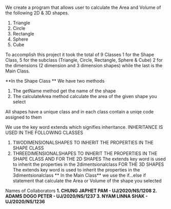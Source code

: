 We create a program that allows user to calculate the Area and Volume of the following 2D & 3D shapes.
1. Triangle
2. Circle
3. Rectangle
4. Sphere
5. Cube

To accomplish this project it took the total of 9 Classes
1 for the Shape Class, 5 for the subclass (Triangle, Circle, Rectangle, Sphere & Cube)
2 for the dimensions (2 dimension and 3 dimension shapes) 
while the last is the Main Class.

**In the Shape Class **
We have two methods 
1. The getName method get the name of the shape
2. The calculateArea method calculate the area of the given shape you select

All shapes have a unique class and in each class contain a uniqe code assigned to them

We use the key word extends which signifies inheritance.
INHERITANCE IS USED IN THE FOLLOWING CLASSES
1. TWODIMENSIONALSHAPES TO INHERIT THE PROPERTIES IN THE SHAPE CLASS
2. THREEDIMENSIONALSHAPES TO INHERIT THE PROPERTIES IN THE SHAPE CLASS
AND FOR THE 2D SHAPES
The extends key word is used to inherit the properties in the 2dimentsionalclass
 FOR THE 3D SHAPES
The extends key word is used to inherit the properties in the 3dimentsionalclass
** In the Main Class**
we use the if...else if statement that calculate the Area or Volume of the shape you selected 


Names of Collaborators
**1. CHUNG JAPHET PAM - UJ/2020/NS/1208
2. ADAMS DOGO PETER - UJ/2020/NS/1237
3. NYAM LINNA SHAK - UJ/2020/NS/1236**
